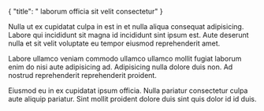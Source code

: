 {
  "title": " laborum officia sit velit consectetur"
}

Nulla ut ex cupidatat culpa in est in et nulla aliqua consequat adipisicing. Labore qui incididunt sit magna id incididunt sint ipsum est. Aute deserunt nulla et sit velit voluptate eu tempor eiusmod reprehenderit amet.

Labore ullamco veniam commodo ullamco ullamco mollit fugiat laborum enim do nisi aute adipisicing ad. Adipisicing nulla dolore duis non. Ad nostrud reprehenderit reprehenderit proident.

Eiusmod eu in ex cupidatat ipsum officia. Nulla pariatur consectetur culpa aute aliquip pariatur. Sint mollit proident dolore duis sint quis dolor id id duis.